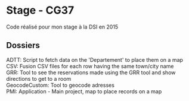 # Stage - CG37
Code réalisé pour mon stage à la DSI en 2015

## Dossiers
ADTT: Script to fetch data on the 'Departement' to place them on a map  
CSV: Fusion CSV files for each row having the same town/city name  
GRR: Tool to see the reservations made using the GRR tool and show directions to get to a room  
GeocodeCustom: Tool to geocode adresses  
PMI: Application - Main project, map to place records on a map
